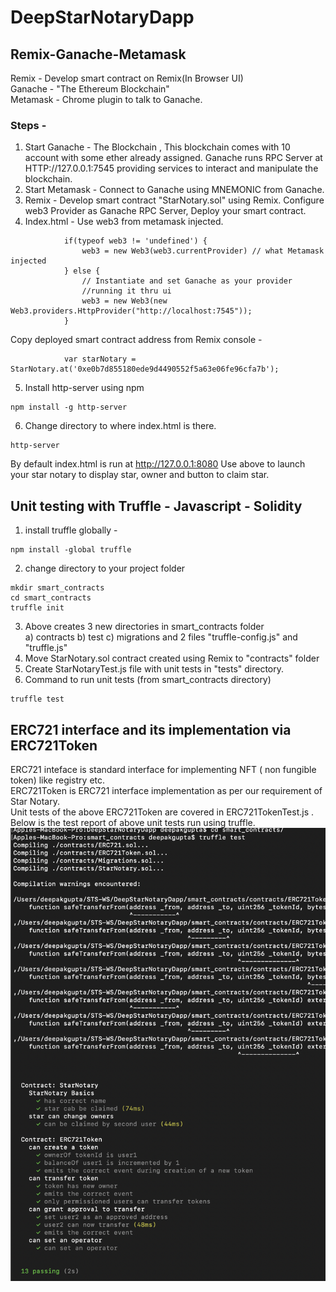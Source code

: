 # DeepStarNotaryDapp
## Remix-Ganache-Metamask
Remix - Develop smart contract on Remix(In Browser UI) <br>
Ganache - "The Ethereum Blockchain" <br>
Metamask - Chrome plugin to talk to Ganache.
### Steps -
1) Start Ganache - The Blockchain , This blockchain comes with 10 account with some ether already assigned. 
    Ganache runs RPC Server at HTTP://127.0.0.1:7545 providing services to interact and manipulate the blockchain.
2) Start Metamask - Connect to Ganache using MNEMONIC from Ganache. 
3) Remix - Develop smart contract "StarNotary.sol" using Remix. Configure web3 Provider as Ganache RPC Server, Deploy your smart contract.
4) Index.html -
Use web3 from metamask injected.
``` 
            if(typeof web3 != 'undefined') { 
                web3 = new Web3(web3.currentProvider) // what Metamask injected 
            } else {
                // Instantiate and set Ganache as your provider
                //running it thru ui
                web3 = new Web3(new Web3.providers.HttpProvider("http://localhost:7545"));
            }
```
Copy deployed smart contract address from Remix console - 
```
            var starNotary = StarNotary.at('0xe0b7d855180ede9d4490552f5a63e06fe96cfa7b');
```
5) Install http-server using npm
```
npm install -g http-server
```
6) Change directory to where index.html is there.
```
http-server
```
By default index.html is run at http://127.0.0.1:8080
Use above to launch your star notary to display star, owner and button to claim star.

## Unit testing with Truffle - Javascript - Solidity
1) install truffle globally - 
```
npm install -global truffle
```
2) change directory to your project folder 
```
mkdir smart_contracts
cd smart_contracts
truffle init
```
3) Above creates 3 new directories in smart_contracts folder <br>
   a) contracts
   b) test
   c) migrations and 2 files "truffle-config.js" and "truffle.js" <br>
4) Move StarNotary.sol contract created using Remix to "contracts" folder
5) Create StarNotaryTest.js file with unit tests in "tests" directory.
6) Command to run unit tests (from smart_contracts directory)
```
truffle test
```
 
 ## ERC721 interface and its implementation via ERC721Token
 ERC721 inteface is standard interface for implementing NFT ( non fungible token) like registry etc.<br>
 ERC721Token is ERC721 interface implementation as per our requirement of Star Notary.<br>
 Unit tests of the above ERC721Token are covered in ERC721TokenTest.js . <br>
 Below is the test report of above unit tests run using truffle.<br>
![RC721Token Unit test report](images/ERC721TokenUT.png "ERC721Token Unit test report")
 
 




